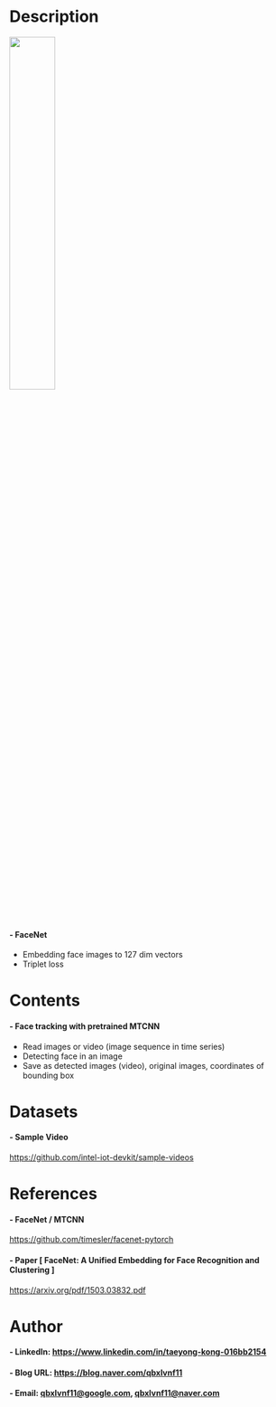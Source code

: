 
Description
=============

<img src="https://user-images.githubusercontent.com/52263269/185675313-24bb8b00-8b63-4dc6-bdbe-212c9cd935dd.png" width="40%"></img>

#### - FaceNet
- Embedding face images to 127 dim vectors
- Triplet loss

Contents
=============

#### - Face tracking with pretrained MTCNN
- Read images or video (image sequence in time series)
- Detecting face in an image
- Save as detected images (video), original images, coordinates of bounding box

Datasets
=============

#### - Sample Video

https://github.com/intel-iot-devkit/sample-videos

References
=============

#### - FaceNet / MTCNN

https://github.com/timesler/facenet-pytorch

#### - Paper [ FaceNet: A Unified Embedding for Face Recognition and Clustering ]

https://arxiv.org/pdf/1503.03832.pdf

Author
=============

#### - LinkedIn: https://www.linkedin.com/in/taeyong-kong-016bb2154

#### - Blog URL: https://blog.naver.com/qbxlvnf11

#### - Email: qbxlvnf11@google.com, qbxlvnf11@naver.com
